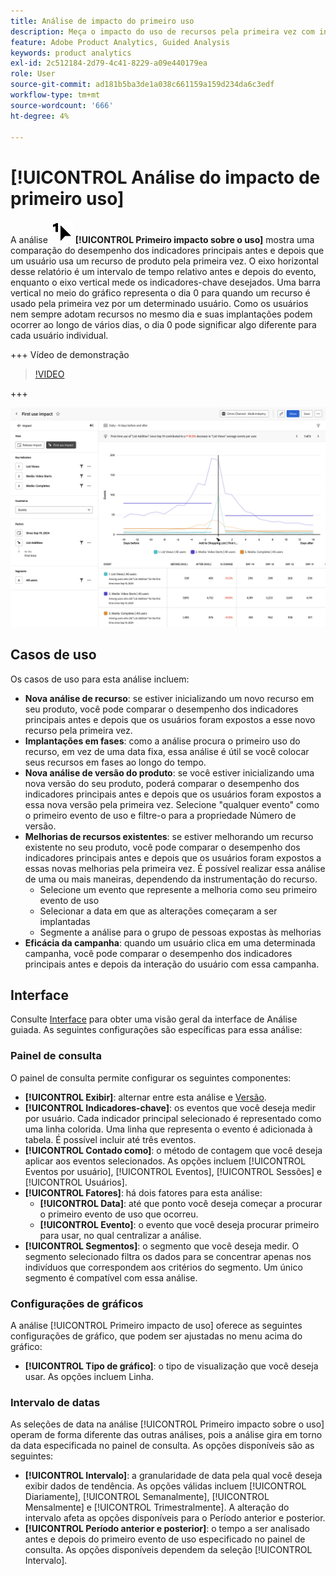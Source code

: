 ```yaml
---
title: Análise de impacto do primeiro uso
description: Meça o impacto do uso de recursos pela primeira vez com indicadores principais.
feature: Adobe Product Analytics, Guided Analysis
keywords: product analytics
exl-id: 2c512184-2d79-4c41-8229-a09e440179ea
role: User
source-git-commit: ad181b5ba3de1a038c661159a159d234da6c3edf
workflow-type: tm+mt
source-wordcount: '666'
ht-degree: 4%

---
```


# [!UICONTROL Análise do impacto de primeiro uso]

A análise ![Primeiro uso](/help/assets/icons/FirstUse.svg) **[!UICONTROL Primeiro impacto sobre o uso]** mostra uma comparação do desempenho dos indicadores principais antes e depois que um usuário usa um recurso de produto pela primeira vez. O eixo horizontal desse relatório é um intervalo de tempo relativo antes e depois do evento, enquanto o eixo vertical mede os indicadores-chave desejados. Uma barra vertical no meio do gráfico representa o dia 0 para quando um recurso é usado pela primeira vez por um determinado usuário. Como os usuários nem sempre adotam recursos no mesmo dia e suas implantações podem ocorrer ao longo de vários dias, o dia 0 pode significar algo diferente para cada usuário individual.

+++ Vídeo de demonstração

>[!VIDEO](https://video.tv.adobe.com/v/3421661/?learn=on)

+++

![Impacto da primeira utilização](../assets/first-use-impact.png)


## Casos de uso

Os casos de uso para esta análise incluem:

* **Nova análise de recurso**: se estiver inicializando um novo recurso em seu produto, você pode comparar o desempenho dos indicadores principais antes e depois que os usuários foram expostos a esse novo recurso pela primeira vez.
* **Implantações em fases**: como a análise procura o primeiro uso do recurso, em vez de uma data fixa, essa análise é útil se você colocar seus recursos em fases ao longo do tempo.
* **Nova análise de versão do produto**: se você estiver inicializando uma nova versão do seu produto, poderá comparar o desempenho dos indicadores principais antes e depois que os usuários foram expostos a essa nova versão pela primeira vez. Selecione &quot;qualquer evento&quot; como o primeiro evento de uso e filtre-o para a propriedade Número de versão.
* **Melhorias de recursos existentes**: se estiver melhorando um recurso existente no seu produto, você pode comparar o desempenho dos indicadores principais antes e depois que os usuários foram expostos a essas novas melhorias pela primeira vez. É possível realizar essa análise de uma ou mais maneiras, dependendo da instrumentação do recurso.
   * Selecione um evento que represente a melhoria como seu primeiro evento de uso
   * Selecionar a data em que as alterações começaram a ser implantadas
   * Segmente a análise para o grupo de pessoas expostas às melhorias
* **Eficácia da campanha**: quando um usuário clica em uma determinada campanha, você pode comparar o desempenho dos indicadores principais antes e depois da interação do usuário com essa campanha.

## Interface

Consulte [Interface](../overview.md#interface) para obter uma visão geral da interface de Análise guiada. As seguintes configurações são específicas para essa análise:

### Painel de consulta

O painel de consulta permite configurar os seguintes componentes:

* **[!UICONTROL Exibir]**: alternar entre esta análise e [Versão](release-impact.md).
* **[!UICONTROL Indicadores-chave]**: os eventos que você deseja medir por usuário. Cada indicador principal selecionado é representado como uma linha colorida. Uma linha que representa o evento é adicionada à tabela. É possível incluir até três eventos.
* **[!UICONTROL Contado como]**: o método de contagem que você deseja aplicar aos eventos selecionados. As opções incluem [!UICONTROL Eventos por usuário], [!UICONTROL Eventos], [!UICONTROL Sessões] e [!UICONTROL Usuários].
* **[!UICONTROL Fatores]**: há dois fatores para esta análise:
   * **[!UICONTROL Data]**: até que ponto você deseja começar a procurar o primeiro evento de uso que ocorreu.
   * **[!UICONTROL Evento]**: o evento que você deseja procurar primeiro para usar, no qual centralizar a análise.
* **[!UICONTROL Segmentos]**: o segmento que você deseja medir. O segmento selecionado filtra os dados para se concentrar apenas nos indivíduos que correspondem aos critérios do segmento. Um único segmento é compatível com essa análise.

### Configurações de gráficos

A análise [!UICONTROL Primeiro impacto de uso] oferece as seguintes configurações de gráfico, que podem ser ajustadas no menu acima do gráfico:

* **[!UICONTROL Tipo de gráfico]**: o tipo de visualização que você deseja usar. As opções incluem Linha.

### Intervalo de datas

As seleções de data na análise [!UICONTROL Primeiro impacto sobre o uso] operam de forma diferente das outras análises, pois a análise gira em torno da data especificada no painel de consulta. As opções disponíveis são as seguintes:

* **[!UICONTROL Intervalo]**: a granularidade de data pela qual você deseja exibir dados de tendência. As opções válidas incluem [!UICONTROL Diariamente], [!UICONTROL Semanalmente], [!UICONTROL Mensalmente] e [!UICONTROL Trimestralmente]. A alteração do intervalo afeta as opções disponíveis para o Período anterior e posterior.
* **[!UICONTROL Período anterior e posterior]**: o tempo a ser analisado antes e depois do primeiro evento de uso especificado no painel de consulta. As opções disponíveis dependem da seleção [!UICONTROL Intervalo].

